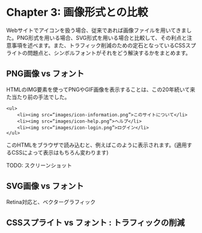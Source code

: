 # Chapter 3: 画像形式との比較

Webサイトでアイコンを扱う場合、従来であれば画像ファイルを用いてきました。PNG形式を用いる場合、SVG形式を用いる場合と比較して、その利点と注意事項を述べます。また、トラフィック削減のための定石となっているCSSスプライトの問題点と、シンボルフォントがそれをどう解決するかをまとめます。

## PNG画像 vs フォント

HTMLのIMG要素を使ってPNGやGIF画像を表示することは、この20年続いて来た当たり前の手法でした。

	<ul>
		<li><img src=“images/icon-information.png”>このサイトについて</li>
		<li><img src=“images/icon-help.png”>ヘルプ</li>
		<li><img src=“images/icon-login.png”>ログイン</li>
	</ul>

このHTMLをブラウザで読み込むと、例えばこのように表示されます。(適用するCSSによって表示はもちろん変わります)

TODO: スクリーンショット



## SVG画像 vs フォント

Retina対応と、ベクターグラフィック


## CSSスプライト vs フォント : トラフィックの削減

